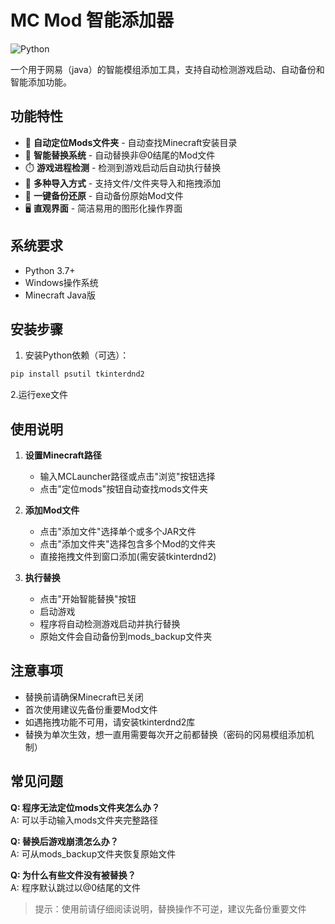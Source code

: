
# MC Mod 智能添加器

![Python](https://img.shields.io/badge/Python-3.7+-blue.svg)

一个用于网易（java）的智能模组添加工具，支持自动检测游戏启动、自动备份和智能添加功能。

## 功能特性

- 🚀 **自动定位Mods文件夹** - 自动查找Minecraft安装目录
- 🔄 **智能替换系统** - 自动替换非@0结尾的Mod文件
- ⏱️ **游戏进程检测** - 检测到游戏启动后自动执行替换
- 📂 **多种导入方式** - 支持文件/文件夹导入和拖拽添加
- 🔄 **一键备份还原** - 自动备份原始Mod文件
- 🖥️ **直观界面** - 简洁易用的图形化操作界面

## 系统要求

- Python 3.7+
- Windows操作系统
- Minecraft Java版

## 安装步骤

1. 安装Python依赖（可选）：
```bash
pip install psutil tkinterdnd2
```

2.运行exe文件


## 使用说明

1. **设置Minecraft路径**
   - 输入MCLauncher路径或点击"浏览"按钮选择
   - 点击"定位mods"按钮自动查找mods文件夹

2. **添加Mod文件**
   - 点击"添加文件"选择单个或多个JAR文件
   - 点击"添加文件夹"选择包含多个Mod的文件夹
   - 直接拖拽文件到窗口添加(需安装tkinterdnd2)

3. **执行替换**
   - 点击"开始智能替换"按钮
   - 启动游戏
   - 程序将自动检测游戏启动并执行替换
   - 原始文件会自动备份到mods_backup文件夹

## 注意事项

- 替换前请确保Minecraft已关闭
- 首次使用建议先备份重要Mod文件
- 如遇拖拽功能不可用，请安装tkinterdnd2库
- 替换为单次生效，想一直用需要每次开之前都替换（密码的冈易模组添加机制）

## 常见问题

**Q: 程序无法定位mods文件夹怎么办？**  
A: 可以手动输入mods文件夹完整路径

**Q: 替换后游戏崩溃怎么办？**  
A: 可从mods_backup文件夹恢复原始文件

**Q: 为什么有些文件没有被替换？**  
A: 程序默认跳过以@0结尾的文件



> 提示：使用前请仔细阅读说明，替换操作不可逆，建议先备份重要文件
